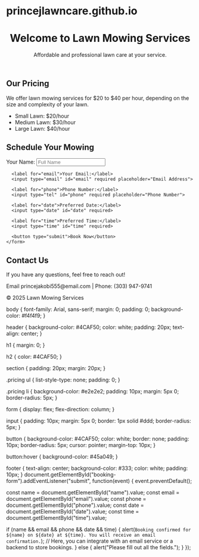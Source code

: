 # princejlawncare.github.io
<!DOCTYPE html>
<html lang="en">
<head>
  <meta charset="UTF-8">
  <meta name="viewport" content="width=device-width, initial-scale=1.0">
  <title>Lawn Mowing Services</title>
  <link rel="stylesheet" href="styles.css">
  <script defer src="script.js"></script>
</head>
<body>
  <header>
    <h1>Welcome to Lawn Mowing Services</h1>
    <p>Affordable and professional lawn care at your service.</p>
  </header>

  <section class="pricing">
    <h2>Our Pricing</h2>
    <p>We offer lawn mowing services for $20 to $40 per hour, depending on the size and complexity of your lawn.</p>
    <ul>
      <li>Small Lawn: $20/hour</li>
      <li>Medium Lawn: $30/hour</li>
      <li>Large Lawn: $40/hour</li>
    </ul>
  </section>

  <section class="schedule">
    <h2>Schedule Your Mowing</h2>
    <form id="booking-form">
      <label for="name">Your Name:</label>
      <input type="text" id="name" required placeholder="Full Name">

      <label for="email">Your Email:</label>
      <input type="email" id="email" required placeholder="Email Address">

      <label for="phone">Phone Number:</label>
      <input type="tel" id="phone" required placeholder="Phone Number">

      <label for="date">Preferred Date:</label>
      <input type="date" id="date" required>

      <label for="time">Preferred Time:</label>
      <input type="time" id="time" required>

      <button type="submit">Book Now</button>
    </form>
  </section>

  <section class="contact">
    <h2>Contact Us</h2>
    <p>If you have any questions, feel free to reach out!</p>
    <p>Email princejakobi555@email.com | Phone: (303) 947-9741</p>
  </section>

  <footer>
    <p>&copy; 2025 Lawn Mowing Services</p>
  </footer>
</body>
</html>
body {
  font-family: Arial, sans-serif;
  margin: 0;
  padding: 0;
  background-color: #f4f4f9;
}

header {
  background-color: #4CAF50;
  color: white;
  padding: 20px;
  text-align: center;
}

h1 {
  margin: 0;
}

h2 {
  color: #4CAF50;
}

section {
  padding: 20px;
  margin: 20px;
}

.pricing ul {
  list-style-type: none;
  padding: 0;
}

.pricing li {
  background-color: #e2e2e2;
  padding: 10px;
  margin: 5px 0;
  border-radius: 5px;
}

form {
  display: flex;
  flex-direction: column;
}

input {
  padding: 10px;
  margin: 5px 0;
  border: 1px solid #ddd;
  border-radius: 5px;
}

button {
  background-color: #4CAF50;
  color: white;
  border: none;
  padding: 10px;
  border-radius: 5px;
  cursor: pointer;
  margin-top: 10px;
}

button:hover {
  background-color: #45a049;
}

footer {
  text-align: center;
  background-color: #333;
  color: white;
  padding: 10px;
}
document.getElementById("booking-form").addEventListener("submit", function(event) {
  event.preventDefault();

  const name = document.getElementById("name").value;
  const email = document.getElementById("email").value;
  const phone = document.getElementById("phone").value;
  const date = document.getElementById("date").value;
  const time = document.getElementById("time").value;

  if (name && email && phone && date && time) {
    alert(`Booking confirmed for ${name} on ${date} at ${time}. You will receive an email confirmation.`);
    // Here, you can integrate with an email service or a backend to store bookings.
  } else {
    alert("Please fill out all the fields.");
  }
});
